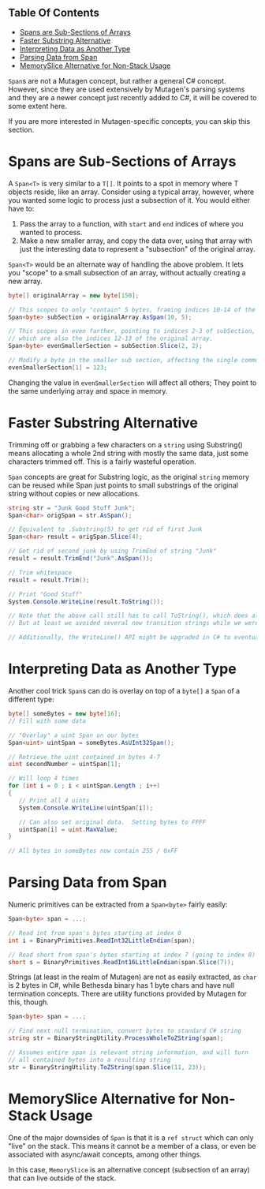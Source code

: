 <!-- START doctoc generated TOC please keep comment here to allow auto update -->
<!-- DON'T EDIT THIS SECTION, INSTEAD RE-RUN doctoc TO UPDATE -->
## Table Of Contents

- [Spans are Sub-Sections of Arrays](#spans-are-sub-sections-of-arrays)
- [Faster Substring Alternative](#faster-substring-alternative)
- [Interpreting Data as Another Type](#interpreting-data-as-another-type)
- [Parsing Data from Span](#parsing-data-from-span)
- [MemorySlice Alternative for Non-Stack Usage](#memoryslice-alternative-for-non-stack-usage)

<!-- END doctoc generated TOC please keep comment here to allow auto update -->

`Span`s are not a Mutagen concept, but rather a general C# concept.  However, since they are used extensively by Mutagen's parsing systems and they are a newer concept just recently added to C#, it will be covered to some extent here.

If you are more interested in Mutagen-specific concepts, you can skip this section.

# Spans are Sub-Sections of Arrays
A `Span<T>` is very similar to a `T[]`.  It points to a spot in memory where T objects reside, like an array.  Consider using a typical array, however, where you wanted some logic to process just a subsection of it.  You would either have to:
1) Pass the array to a function, with `start` and `end` indices of where you wanted to process.
2) Make a new smaller array, and copy the data over, using that array with just the interesting data to represent a "subsection" of the original array.

`Span<T>` would be an alternate way of handling the above problem.  It lets you "scope" to a small subsection of an array, without actually creating a new array.
```cs
byte[] originalArray = new byte[150];

// This scopes to only "contain" 5 bytes, framing indices 10-14 of the original array
Span<byte> subSection = originalArray.AsSpan(10, 5);

// This scopes in even farther, pointing to indices 2-3 of subSection,
// which are also the indices 12-13 of the original array.
Span<byte> evenSmallerSection = subSection.Slice(2, 2);

// Modify a byte in the smaller sub section, affecting the single common array at index 13
evenSmallerSection[1] = 123;
```

Changing the value in `evenSmallerSection` will affect all others; They point to the same underlying array and space in memory.

# Faster Substring Alternative
Trimming off or grabbing a few characters on a `string` using Substring() means allocating a whole 2nd string with mostly the same data, just some characters trimmed off.  This is a fairly wasteful operation.

`Span` concepts are great for Substring logic, as the original `string` memory can be reused while Span<char> just points to small substrings of the original string without copies or new allocations.

```cs
string str = "Junk Good Stuff Junk";
Span<char> origSpan = str.AsSpan();

// Equivalent to .Substring(5) to get rid of first Junk
Span<char> result = origSpan.Slice(4);

// Get rid of second junk by using TrimEnd of string "Junk"
result = result.TrimEnd("Junk".AsSpan());

// Trim whitespace
result = result.Trim();

// Print "Good Stuff"
System.Console.WriteLine(result.ToString());

// Note that the above call still has to call ToString(), which does allocate a new string with "Good Stuff".
// But at least we avoided several new transition strings while we were processing to our end result.

// Additionally, the WriteLine() API might be upgraded in C# to eventually take ReadOnlySpan<char> as input, too
```

# Interpreting Data as Another Type
Another cool trick `Span`s can do is overlay on top of a `byte[]` a `Span` of a different type:
```cs
byte[] someBytes = new byte[16];
// Fill with some data

// "Overlay" a uint Span on our bytes
Span<uint> uintSpan = someBytes.AsUInt32Span();

// Retrieve the uint contained in bytes 4-7
uint secondNumber = uintSpan[1];

// Will loop 4 times
for (int i = 0 ; i < uintSpan.Length ; i++) 
{
   // Print all 4 uints
   System.Console.WriteLine(uintSpan[i]);

   // Can also set original data.  Setting bytes to FFFF
   uintSpan[i] = uint.MaxValue;
}

// All bytes in someBytes now contain 255 / 0xFF
```

# Parsing Data from Span
Numeric primitives can be extracted from a `Span<byte>` fairly easily:
```cs
Span<byte> span = ...;

// Read int from span's bytes starting at index 0
int i = BinaryPrimitives.ReadInt32LittleEndian(span);

// Read short from span's bytes starting at index 7 (going to index 8)
short s = BinaryPrimitives.ReadInt16LittleEndian(span.Slice(7));
```

Strings (at least in the realm of Mutagen) are not as easily extracted, as `char` is 2 bytes in C#, while Bethesda binary has 1 byte chars and have null termination concepts.  There are utility functions provided by Mutagen for this, though.
```cs
Span<byte> span = ...;

// Find next null termination, convert bytes to standard C# string
string str = BinaryStringUtility.ProcessWholeToZString(span);

// Assumes entire span is relevant string information, and will turn
// all contained bytes into a resulting string
str = BinaryStringUtility.ToZString(span.Slice(11, 23));
```

# MemorySlice Alternative for Non-Stack Usage
One of the major downsides of `Span` is that it is a `ref struct` which can only "live" on the stack.  This means it cannot be a member of a class, or even be associated with async/await concepts, among other things.

In this case, `MemorySlice` is an alternative concept (subsection of an array) that can live outside of the stack.